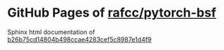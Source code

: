 GitHub Pages of [rafcc/pytorch-bsf](https://github.com/rafcc/pytorch-bsf)
===
Sphinx html documentation of [b26b75cd14804b498ccae4283cef5c8987e1d4f9](https://github.com/rafcc/pytorch-bsf/tree/b26b75cd14804b498ccae4283cef5c8987e1d4f9)
